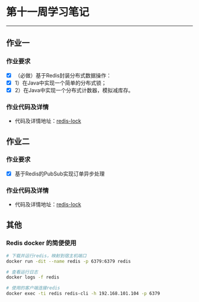 # 第十一周学习笔记
***
## 作业一
### 作业要求
- [x] （必做）基于Redis封装分布式数据操作：
 - [x] 1）在Java中实现一个简单的分布式锁；
 - [x] 2）在Java中实现一个分布式计数器，模拟减库存。

### 作业代码及详情
- 代码及详情地址：[redis-lock](https://github.com/lw1243925457/JAVA-000/tree/main/homework/redis/redis-lock)

## 作业二
### 作业要求
- [x] 基于Redis的PubSub实现订单异步处理

### 作业代码及详情
- 代码及详情地址：[redis-lock](https://github.com/lw1243925457/JAVA-000/tree/main/homework/redis/redis-pubsub)


## 其他
### Redis docker 的简便使用
```bash
# 下载并运行redis，映射到宿主机端口
docker run -dit --name redis -p 6379:6379 redis

# 查看运行日志
docker logs -f redis

# 使用的客户端连接redis
docker exec -ti redis redis-cli -h 192.168.101.104 -p 6379
```